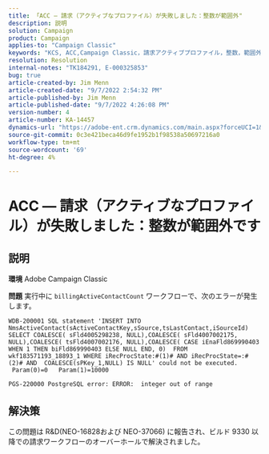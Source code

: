```yaml
---
title: 「ACC — 請求（アクティブなプロファイル）が失敗しました：整数が範囲外"
description: 説明
solution: Campaign
product: Campaign
applies-to: "Campaign Classic"
keywords: "KCS, ACC,Campaign Classic，請求アクティブプロファイル，整数，範囲外"
resolution: Resolution
internal-notes: "TK184291, E-000325853"
bug: true
article-created-by: Jim Menn
article-created-date: "9/7/2022 2:54:32 PM"
article-published-by: Jim Menn
article-published-date: "9/7/2022 4:26:08 PM"
version-number: 4
article-number: KA-14457
dynamics-url: "https://adobe-ent.crm.dynamics.com/main.aspx?forceUCI=1&pagetype=entityrecord&etn=knowledgearticle&id=4147fbf5-bc2e-ed11-9db1-0022480866ad"
source-git-commit: 0c3e421beca46d9fe1952b1f98538a50697216a0
workflow-type: tm+mt
source-wordcount: '69'
ht-degree: 4%

---
```


# ACC — 請求（アクティブなプロファイル）が失敗しました：整数が範囲外です

## 説明


<b>環境</b>
Adobe Campaign Classic

<b>問題</b>
実行中に `billingActiveContactCount` ワークフローで、次のエラーが発生します。


```
WDB-200001 SQL statement 'INSERT INTO NmsActiveContact(sActiveContactKey,sSource,tsLastContact,iSourceId) SELECT COALESCE( sFld4005298238, NULL),COALESCE( sFld4007002175, NULL),COALESCE( tsFld4007002176, NULL),COALESCE( CASE iEnaFld869990403 WHEN 1 THEN biFld869990403 ELSE NULL END, 0)  FROM wkf183571193_18893_1 WHERE iRecProcState:#(1)# AND iRecProcState=:#(2)# AND  COALESCE(sPKey_1,NULL) IS NULL' could not be executed.   Param(0)=0   Param(1)=10000

PGS-220000 PostgreSQL error: ERROR:  integer out of range
```



## 解決策


この問題は R&amp;D(NEO-16828および NEO-37066) に報告され、ビルド 9330 以降での請求ワークフローのオーバーホールで解決されました。
